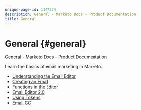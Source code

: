 ```yaml
---
unique-page-id: 1147334
description: General - Marketo Docs - Product Documentation
title: General
---
```


# General {#general}

General - Marketo Docs - Product Documentation

Learn the basics of email marketing in Marketo.

* [Understanding the Email Editor](general/understanding-the-email-editor.md)
* [Creating an Email](general/creating-an-email.md)
* [Functions in the Editor](general/functions-in-the-editor.md)
* [Email Editor 2.0](http://docs.marketo.com/display/docs/assets/email-editor-2.0)
* [Using Tokens](general/using-tokens.md)
* [Email CC](general/email-cc.md)

